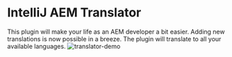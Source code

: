 # IntelliJ AEM Translator
This plugin will make your life as an AEM developer a bit easier. Adding new translations is now possible in a breeze. The plugin will translate to all your available languages.
![translator-demo](https://i.imgur.com/6vvgMJI.gif)